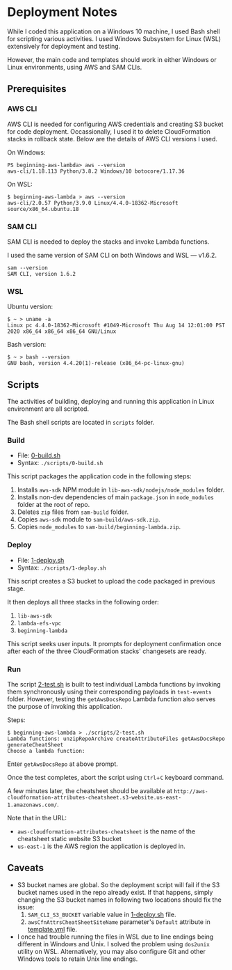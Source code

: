 # Deployment Notes

While I coded this application on a Windows 10 machine, I used Bash shell for scripting various activities. I used Windows Subsystem for Linux (WSL) extensively for deployment and testing.

However, the main code and templates should work in either Windows or Linux environments, using AWS and SAM CLIs.

## Prerequisites

### AWS CLI

AWS CLI is needed for configuring AWS credentials and creating S3 bucket for code deployment. Occassionally, I used it to delete CloudFormation stacks in rollback state. Below are the details of AWS CLI versions I used.

On Windows:

```
PS beginning-aws-lambda> aws --version
aws-cli/1.18.113 Python/3.8.2 Windows/10 botocore/1.17.36
```

On WSL:

```
$ beginning-aws-lambda > aws --version
aws-cli/2.0.57 Python/3.9.0 Linux/4.4.0-18362-Microsoft source/x86_64.ubuntu.18
```

### SAM CLI

SAM CLI is needed to deploy the stacks and invoke Lambda functions.

I used the same version of SAM CLI on both Windows and WSL — v1.6.2.

```
sam --version
SAM CLI, version 1.6.2
```

### WSL

Ubuntu version:

```
$ ~ > uname -a
Linux pc 4.4.0-18362-Microsoft #1049-Microsoft Thu Aug 14 12:01:00 PST 2020 x86_64 x86_64 x86_64 GNU/Linux
```

Bash version:

```
$ ~ > bash --version
GNU bash, version 4.4.20(1)-release (x86_64-pc-linux-gnu)
```

## Scripts

The activities of building, deploying and running this application in Linux environment are all scripted.

The Bash shell scripts are located in `scripts` folder.

### Build

- File: [0-build.sh](../scripts/0-build.sh)
- Syntax: `./scripts/0-build.sh`

This script packages the application code in the following steps:

1. Installs `aws-sdk` NPM module in `lib-aws-sdk/nodejs/node_modules` folder.
2. Installs non-dev dependencies of main `package.json` in `node_modules` folder at the root of repo.
3. Deletes `zip` files from `sam-build` folder.
4. Copies `aws-sdk` module to `sam-build/aws-sdk.zip`.
5. Copies `node_modules` to `sam-build/beginning-lambda.zip`.

### Deploy

- File: [1-deploy.sh](../scripts/1-deploy.sh)
- Syntax: `./scripts/1-deploy.sh`

This script creates a S3 bucket to upload the code packaged in previous stage.

It then deploys all three stacks in the following order:

1. `lib-aws-sdk`
2. `lambda-efs-vpc`
3. `beginning-lambda`

This script seeks user inputs. It prompts for deployment confirmation once after each of the three CloudFormation stacks' changesets are ready.

### Run

The script [2-test.sh](../scripts/2-test.sh) is built to test individual Lambda functions by invoking them synchronously using their corresponding payloads in `test-events` folder. However, testing the `getAwsDocsRepo` Lambda function also serves the purpose of invoking this application.

Steps:

```
$ beginning-aws-lambda > ./scripts/2-test.sh
Lambda functions: unzipRepoArchive createAttributeFiles getAwsDocsRepo generateCheatSheet
Choose a lambda function:
```

Enter `getAwsDocsRepo` at above prompt.

Once the test completes, abort the script using `Ctrl`+`C` keyboard command.

A few minutes later, the cheatsheet should be available at `http://aws-cloudformation-attributes-cheatsheet.s3-website.us-east-1.amazonaws.com/`.

Note that in the URL:

- `aws-cloudformation-attributes-cheatsheet` is the name of the cheatsheet static website S3 bucket
- `us-east-1` is the AWS region the application is deployed in.

## Caveats

- S3 bucket names are global. So the deployment script will fail if the S3 bucket names used in the repo already exist. If that happens, simply changing the S3 bucket names in following two locations should fix the issue:
  1.  `SAM_CLI_S3_BUCKET` variable value in [1-deploy.sh](../scripts/1-deploy.sh) file.
  2.  `awsCfnAttrsCheatSheetSiteName` parameter's `Default` attribute in [template.yml](../sam-config/template.yml) file.
- I once had trouble running the files in WSL due to line endings being different in Windows and Unix. I solved the problem using `dos2unix` utility on WSL. Alternatively, you may also configure Git and other Windows tools to retain Unix line endings.
